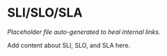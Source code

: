 # SLI/SLO/SLA

*Placeholder file auto-generated to heal internal links.*

Add content about SLI, SLO, and SLA here.